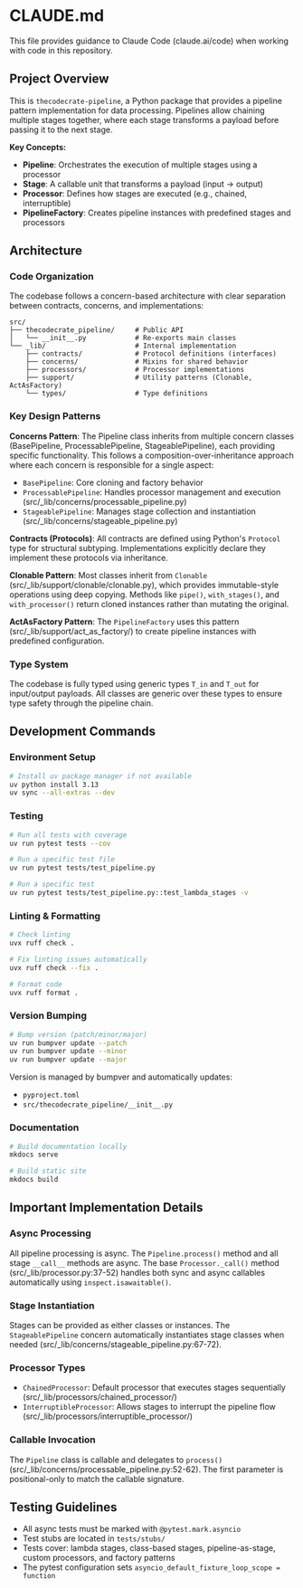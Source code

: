 # CLAUDE.md

This file provides guidance to Claude Code (claude.ai/code) when working with code in this repository.

## Project Overview

This is `thecodecrate-pipeline`, a Python package that provides a pipeline pattern implementation for data processing. Pipelines allow chaining multiple stages together, where each stage transforms a payload before passing it to the next stage.

**Key Concepts:**

- **Pipeline**: Orchestrates the execution of multiple stages using a processor
- **Stage**: A callable unit that transforms a payload (input → output)
- **Processor**: Defines how stages are executed (e.g., chained, interruptible)
- **PipelineFactory**: Creates pipeline instances with predefined stages and processors

## Architecture

### Code Organization

The codebase follows a concern-based architecture with clear separation between contracts, concerns, and implementations:

```
src/
├── thecodecrate_pipeline/     # Public API
│   └── __init__.py            # Re-exports main classes
└── _lib/                      # Internal implementation
    ├── contracts/             # Protocol definitions (interfaces)
    ├── concerns/              # Mixins for shared behavior
    ├── processors/            # Processor implementations
    ├── support/               # Utility patterns (Clonable, ActAsFactory)
    └── types/                 # Type definitions
```

### Key Design Patterns

**Concerns Pattern**: The Pipeline class inherits from multiple concern classes (BasePipeline, ProcessablePipeline, StageablePipeline), each providing specific functionality. This follows a composition-over-inheritance approach where each concern is responsible for a single aspect:

- `BasePipeline`: Core cloning and factory behavior
- `ProcessablePipeline`: Handles processor management and execution (src/_lib/concerns/processable_pipeline.py)
- `StageablePipeline`: Manages stage collection and instantiation (src/_lib/concerns/stageable_pipeline.py)

**Contracts (Protocols)**: All contracts are defined using Python's `Protocol` type for structural subtyping. Implementations explicitly declare they implement these protocols via inheritance.

**Clonable Pattern**: Most classes inherit from `Clonable` (src/_lib/support/clonable/clonable.py), which provides immutable-style operations using deep copying. Methods like `pipe()`, `with_stages()`, and `with_processor()` return cloned instances rather than mutating the original.

**ActAsFactory Pattern**: The `PipelineFactory` uses this pattern (src/_lib/support/act_as_factory/) to create pipeline instances with predefined configuration.

### Type System

The codebase is fully typed using generic types `T_in` and `T_out` for input/output payloads. All classes are generic over these types to ensure type safety through the pipeline chain.

## Development Commands

### Environment Setup

```bash
# Install uv package manager if not available
uv python install 3.13
uv sync --all-extras --dev
```

### Testing

```bash
# Run all tests with coverage
uv run pytest tests --cov

# Run a specific test file
uv run pytest tests/test_pipeline.py

# Run a specific test
uv run pytest tests/test_pipeline.py::test_lambda_stages -v
```

### Linting & Formatting

```bash
# Check linting
uvx ruff check .

# Fix linting issues automatically
uvx ruff check --fix .

# Format code
uvx ruff format .
```

### Version Bumping

```bash
# Bump version (patch/minor/major)
uv run bumpver update --patch
uv run bumpver update --minor
uv run bumpver update --major
```

Version is managed by bumpver and automatically updates:

- `pyproject.toml`
- `src/thecodecrate_pipeline/__init__.py`

### Documentation

```bash
# Build documentation locally
mkdocs serve

# Build static site
mkdocs build
```

## Important Implementation Details

### Async Processing

All pipeline processing is async. The `Pipeline.process()` method and all stage `__call__` methods are async. The base `Processor._call()` method (src/_lib/processor.py:37-52) handles both sync and async callables automatically using `inspect.isawaitable()`.

### Stage Instantiation

Stages can be provided as either classes or instances. The `StageablePipeline` concern automatically instantiates stage classes when needed (src/_lib/concerns/stageable_pipeline.py:67-72).

### Processor Types

- `ChainedProcessor`: Default processor that executes stages sequentially (src/_lib/processors/chained_processor/)
- `InterruptibleProcessor`: Allows stages to interrupt the pipeline flow (src/_lib/processors/interruptible_processor/)

### Callable Invocation

The `Pipeline` class is callable and delegates to `process()` (src/_lib/concerns/processable_pipeline.py:52-62). The first parameter is positional-only to match the callable signature.

## Testing Guidelines

- All async tests must be marked with `@pytest.mark.asyncio`
- Test stubs are located in `tests/stubs/`
- Tests cover: lambda stages, class-based stages, pipeline-as-stage, custom processors, and factory patterns
- The pytest configuration sets `asyncio_default_fixture_loop_scope = function`
